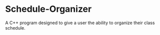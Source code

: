 # Schedule-Organizer
A C++ program designed to give a user the ability to organize their class schedule.
